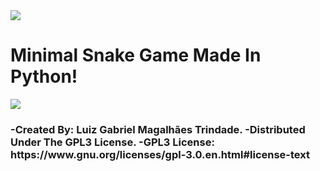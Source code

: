 <image src="https://www.gnu.org/graphics/gplv3-127x51.png">

<h1>Minimal Snake Game Made In Python!</h1>

<image src="snake_screenshot.png">

<h3>
-Created By: Luiz Gabriel Magalhães Trindade.
-Distributed Under The GPL3 License.
-GPL3 License: https://www.gnu.org/licenses/gpl-3.0.en.html#license-text
</h3>
